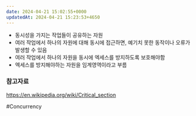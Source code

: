 ```yaml
---
date: 2024-04-21 15:02:55+0000
updatedAt: 2024-04-21 15:23:53+4650
---
```

- 동시성을 가지는 작업들이 공유하는 자원
- 여러 작업에서 하나의 자원에 대해 동시에 접근하면, 예기치 못한 동작이나 오류가 발생할 수 있음
- 여러 작업에서 하나의 자원을 동시에 엑세스를 방지하도록 보호해야함
- 엑세스를 방지해야하는 자원을 임계영역이라고 부름

### 참고자료
https://en.wikipedia.org/wiki/Critical_section

#Concurrency 